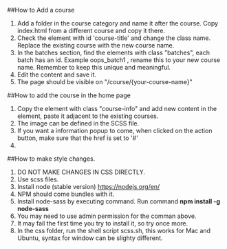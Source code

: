 ##How to Add a course
 
 1. Add a folder in the course category and name it after the course. Copy index.html from a different course and copy it there.
 2. Check the element with id 'course-title' and change the class name. Replace the existing course with the new course name.
 3. In the batches section, find the elements with class "batches", each batch has an id. Example oops_batch1 , rename this to your new course name. Remember to keep this unique and meaningful.
 4. Edit the content and save it.
 5. The page should be visible on "/course/{your-course-name}"
 
##How to add the course in the home page

 1. Copy the element with class "course-info" and add new content in the element, paste it adjacent to the existing courses.
 2. The image can be defined in the SCSS file.
 3. If you want a information popup to come, when clicked on the action button, make sure that the href is set to '#'
 4. 
 
##How to make style changes.

 1. DO NOT MAKE CHANGES IN CSS DIRECTLY.
 2. Use scss files.
 3. Install node (stable version) https://nodejs.org/en/
 4. NPM should come bundles with it.
 5. Install node-sass by executing command. Run command **npm install -g node-sass**
 6. You may need to use admin permission for the comman above.
 7. It may fail the first time you try to install it, so try once more.
 8. In the css folder, run the shell script scss.sh, this works for Mac and Ubuntu, syntax for window can be slighty different.